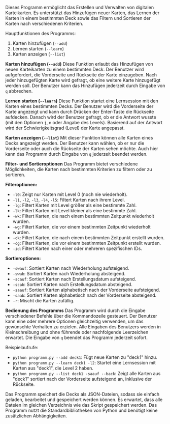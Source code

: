 Dieses Programm ermöglicht das Erstellen und Verwalten von digitalen Karteikarten. Es unterstützt das Hinzufügen neuer Karten, das Lernen der Karten in einem bestimmten Deck sowie das Filtern und Sortieren der Karten nach verschiedenen Kriterien.

Hauptfunktionen des Programms:
1. Karten hinzufügen (`--add`)
2. Lernen starten (`--learn`)
3. Karten anzeigen (`--list`)

**Karten hinzufügen (`--add`)**
Diese Funktion erlaubt das Hinzufügen von neuen Karteikarten zu einem bestimmten Deck. Der Benutzer wird aufgefordert, die Vorderseite und Rückseite der Karte einzugeben. Nach jeder hinzugefügten Karte wird gefragt, ob eine weitere Karte hinzugefügt werden soll. Der Benutzer kann das Hinzufügen jederzeit durch Eingabe von `q` abbrechen.

**Lernen starten (`--learn`)**
Diese Funktion startet eine Lernsession mit den Karten eines bestimmten Decks. Der Benutzer wird die Vorderseite der Karte angezeigt und kann durch Drücken der Enter-Taste die Rückseite aufdecken. Danach wird der Benutzer gefragt, ob er die Antwort wusste (mit den Optionen `j`, `n` oder Angabe des Levels). Basierend auf der Antwort wird der Schwierigkeitsgrad (Level) der Karte angepasst.

**Karten anzeigen (`--list`)**
Mit dieser Funktion können alle Karten eines Decks angezeigt werden. Der Benutzer kann wählen, ob er nur die Vorderseite oder auch die Rückseite der Karten sehen möchte. Auch hier kann das Programm durch Eingabe von `q` jederzeit beendet werden.

**Filter- und Sortieroptionen**
Das Programm bietet verschiedene Möglichkeiten, die Karten nach bestimmten Kriterien zu filtern oder zu sortieren.

**Filteroptionen:**
- `-l0`: Zeigt nur Karten mit Level 0 (noch nie wiederholt).
- `-l1`, `-l2`, `-l3`, `-l4`, `-l5`: Filtert Karten nach ihrem Level.
- `-lg`: Filtert Karten mit Level größer als eine bestimmte Zahl.
- `-lk`: Filtert Karten mit Level kleiner als eine bestimmte Zahl.
- `-wk`: Filtert Karten, die nach einem bestimmten Zeitpunkt wiederholt wurden.
- `-wg`: Filtert Karten, die vor einem bestimmten Zeitpunkt wiederholt wurden.
- `-ck`: Filtert Karten, die nach einem bestimmten Zeitpunkt erstellt wurden.
- `-cg`: Filtert Karten, die vor einem bestimmten Zeitpunkt erstellt wurden.
- `-id`: Filtert Karten nach einer oder mehreren spezifischen IDs.

**Sortieroptionen:**
- `-swauf`: Sortiert Karten nach Wiederholung aufsteigend.
- `-swab`: Sortiert Karten nach Wiederholung absteigend.
- `-scauf`: Sortiert Karten nach Erstellungsdatum aufsteigend.
- `-scab`: Sortiert Karten nach Erstellungsdatum absteigend.
- `-saauf`: Sortiert Karten alphabetisch nach der Vorderseite aufsteigend.
- `-saab`: Sortiert Karten alphabetisch nach der Vorderseite absteigend.
- `-r`: Mischt die Karten zufällig.

**Bedienung des Programms**
Das Programm wird durch die Eingabe verschiedener Befehle über die Kommandozeile gesteuert. Der Benutzer kann eine oder mehrere Optionen gleichzeitig verwenden, um das gewünschte Verhalten zu erzielen. Alle Eingaben des Benutzers werden in Kleinschreibung und ohne führende oder nachfolgende Leerzeichen erwartet. Die Eingabe von `q` beendet das Programm jederzeit sofort. 

Beispielaufrufe:
- `python programm.py --add deck1`: Fügt neue Karten zu "deck1" hinzu.
- `python programm.py --learn deck1 -l2`: Startet eine Lernsession mit Karten aus "deck1", die Level 2 haben.
- `python programm.py --list deck1 -saauf --back`: Zeigt alle Karten aus "deck1" sortiert nach der Vorderseite aufsteigend an, inklusive der Rückseite.

Das Programm speichert die Decks als JSON-Dateien, sodass sie einfach geladen, bearbeitet und gespeichert werden können. Es erwartet, dass alle Dateien im gleichen Verzeichnis wie das Skript gespeichert werden. Das Programm nutzt die Standardbibliotheken von Python und benötigt keine zusätzlichen Abhängigkeiten.
